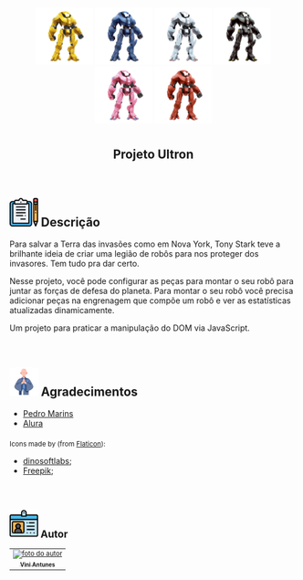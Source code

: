 <p align="center">
  <img src="img/Robotron_2000_amarelo.png" float="center" width=100px/>
  <img src="img/Robotron_2000_azul.png" float="center" width=100px/>
  <img src="img/Robotron_2000_branco.png" float="center" width=100px/>
  <img src="img/Robotron_2000_preto.png" float="center" width=100px/>
  <img src="img/Robotron_2000_rosa.png" float="center" width=100px/>
  <img src="img/Robotron_2000_vermelho.png" float="center" width=100px/>
</p>
    
<h1 align="center">
  <h2 align="center"><strong align="center">Projeto Ultron</strong></h2>
</h1>

<br>

<h2><img src="img/descricao.png" width=50px/> Descrição </h2>

<p>
  Para salvar a Terra das invasões como em Nova York, Tony Stark teve a brilhante ideia de criar uma legião de robôs para nos proteger dos invasores. Tem tudo pra dar certo.
</p>
<p>
   Nesse projeto, você pode configurar as peças para montar o seu robô para juntar as forças de defesa do planeta. Para montar o seu robô você precisa adicionar peças na engrenagem que compõe um robô e ver as estatísticas atualizadas dinamicamente.
</p>
<p>
    Um projeto para praticar a manipulação do DOM via JavaScript.
</p>

<br>

<h2><img src="img/agradecimentos.svg" width=50px/> Agradecimentos </h2>

<ul>
  <li><a href="https://www.linkedin.com/in/pedromarins/" target="_blank"> Pedro Marins </a></li>
  <li><a href="https://www.alura.com.br/" target="_blank"> Alura </a></li>
</ul>

<p>
  <sub>
    <adress>
      Icons made by (from <a href="https://www.flaticon.com/br/" target="_blank" title="Flaticon"> Flaticon</a>):
      <ul>
        <li><a href="https://www.flaticon.com/br/autores/dinosoftlabs" target="_blank" title="dinosoftlabs">dinosoftlabs</a>;</li>
        <li><a href="https://www.flaticon.com/br/autores/freepik" target="_blank" title="Freepik">Freepik</a>;</li>
      </ul>
    </adress>
  <sub>
</p>

<br>

<h2><img src="img/autor.svg" width=50px/> Autor </h2>

<table>
  <tr>
    <td align="center"><a href="https://www.linkedin.com/in/vini-antunes/" target="_blank"><img src="https://avatars0.githubusercontent.com/u/57882903?s=460&u=caee8cc76060b036952e169feba0449f2d43519e&v=4" width="140px;" alt="foto do autor"/><br /><sub><b>Vini Antunes</b></sub></a><br /></td>
  <tr>
</table>

<br>

